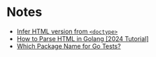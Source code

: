 # Notes

- [Infer HTML version from `<doctype>`](https://www.w3.org/QA/2002/04/valid-dtd-list.html)
- [How to Parse HTML in Golang [2024 Tutorial]](https://www.zenrows.com/blog/golang-html-parser#parse-html-using-the-tokenizer-api)
- [Which Package Name for Go Tests?](https://blog.jpalardy.com/posts/which-package-name-for-go-tests/)
